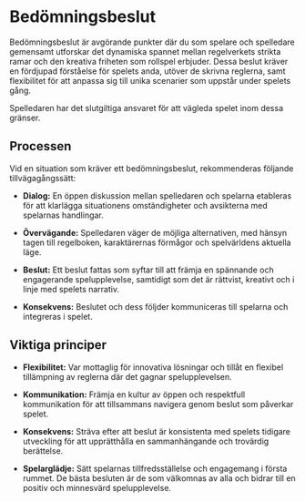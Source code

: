 # Bedömningsbeslut

Bedömningsbeslut är avgörande punkter där du som spelare och spelledare gemensamt utforskar det dynamiska spannet mellan regelverkets strikta ramar och den kreativa friheten som rollspel erbjuder. Dessa beslut kräver en fördjupad förståelse för spelets anda, utöver de skrivna reglerna, samt flexibilitet för att anpassa sig till unika scenarier som uppstår under spelets gång.

Spelledaren har det slutgiltiga ansvaret för att vägleda spelet inom dessa gränser.

## Processen

Vid en situation som kräver ett bedömningsbeslut, rekommenderas följande tillvägagångssätt:

- **Dialog:** En öppen diskussion mellan spelledaren och spelarna etableras för att klarlägga situationens omständigheter och avsikterna med spelarnas handlingar.

- **Övervägande:** Spelledaren väger de möjliga alternativen, med hänsyn tagen till regelboken, karaktärernas förmågor och spelvärldens aktuella läge.

- **Beslut:** Ett beslut fattas som syftar till att främja en spännande och engagerande spelupplevelse, samtidigt som det är rättvist, kreativt och i linje med spelets narrativ.

- **Konsekvens:** Beslutet och dess följder kommuniceras till spelarna och integreras i spelet.

## Viktiga principer

- **Flexibilitet:** Var mottaglig för innovativa lösningar och tillåt en flexibel tillämpning av reglerna där det gagnar spelupplevelsen.

- **Kommunikation:** Främja en kultur av öppen och respektfull kommunikation för att tillsammans navigera genom beslut som påverkar spelet.

- **Konsekvens:** Sträva efter att beslut är konsistenta med spelets tidigare utveckling för att upprätthålla en sammanhängande och trovärdig berättelse.

- **Spelarglädje:** Sätt spelarnas tillfredsställelse och engagemang i första rummet. De bästa besluten är de som välkomnas av alla och bidrar till en positiv och minnesvärd spelupplevelse.
